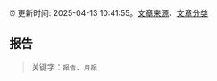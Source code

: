 :alarm_clock: 更新时间: 2025-04-13 10:41:55。[文章来源](/README.md)、[文章分类](/TAGS.md)

## 报告


> 关键字：`报告`、`月报`



